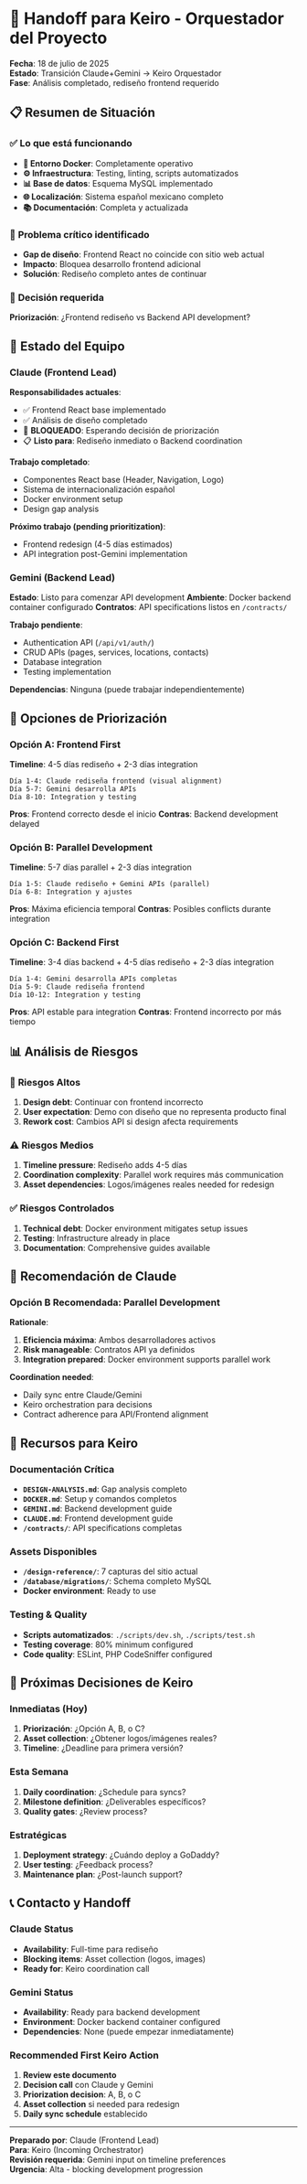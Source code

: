 # 🤝 Handoff para Keiro - Orquestador del Proyecto

**Fecha**: 18 de julio de 2025  
**Estado**: Transición Claude+Gemini → Keiro Orquestador  
**Fase**: Análisis completado, rediseño frontend requerido

## 📋 Resumen de Situación

### ✅ **Lo que está funcionando**
- **🐳 Entorno Docker**: Completamente operativo
- **⚙️ Infraestructura**: Testing, linting, scripts automatizados
- **📊 Base de datos**: Esquema MySQL implementado
- **🌐 Localización**: Sistema español mexicano completo
- **📚 Documentación**: Completa y actualizada

### 🚨 **Problema crítico identificado**
- **Gap de diseño**: Frontend React no coincide con sitio web actual
- **Impacto**: Bloquea desarrollo frontend adicional
- **Solución**: Rediseño completo antes de continuar

### 🎯 **Decisión requerida**
**Priorización**: ¿Frontend rediseño vs Backend API development?

## 👥 Estado del Equipo

### Claude (Frontend Lead)
**Responsabilidades actuales**:
- ✅ Frontend React base implementado
- ✅ Análisis de diseño completado  
- 🔄 **BLOQUEADO**: Esperando decisión de priorización
- 📋 **Listo para**: Rediseño inmediato o Backend coordination

**Trabajo completado**:
- Componentes React base (Header, Navigation, Logo)
- Sistema de internacionalización español
- Docker environment setup
- Design gap analysis

**Próximo trabajo (pending prioritization)**:
- Frontend redesign (4-5 días estimados)
- API integration post-Gemini implementation

### Gemini (Backend Lead)
**Estado**: Listo para comenzar API development
**Ambiente**: Docker backend container configurado
**Contratos**: API specifications listos en `/contracts/`

**Trabajo pendiente**:
- Authentication API (`/api/v1/auth/`)
- CRUD APIs (pages, services, locations, contacts)
- Database integration
- Testing implementation

**Dependencias**: Ninguna (puede trabajar independientemente)

## 🔄 Opciones de Priorización

### Opción A: Frontend First
**Timeline**: 4-5 días rediseño + 2-3 días integration
```
Día 1-4: Claude rediseña frontend (visual alignment)
Día 5-7: Gemini desarrolla APIs
Día 8-10: Integration y testing
```
**Pros**: Frontend correcto desde el inicio
**Contras**: Backend development delayed

### Opción B: Parallel Development
**Timeline**: 5-7 días parallel + 2-3 días integration
```
Día 1-5: Claude rediseño + Gemini APIs (parallel)
Día 6-8: Integration y ajustes
```
**Pros**: Máxima eficiencia temporal
**Contras**: Posibles conflicts durante integration

### Opción C: Backend First
**Timeline**: 3-4 días backend + 4-5 días rediseño + 2-3 días integration
```
Día 1-4: Gemini desarrolla APIs completas
Día 5-9: Claude rediseña frontend
Día 10-12: Integration y testing
```
**Pros**: API estable para integration
**Contras**: Frontend incorrecto por más tiempo

## 📊 Análisis de Riesgos

### 🚨 **Riesgos Altos**
1. **Design debt**: Continuar con frontend incorrecto
2. **User expectation**: Demo con diseño que no representa producto final
3. **Rework cost**: Cambios API si design afecta requirements

### ⚠️ **Riesgos Medios**
1. **Timeline pressure**: Rediseño adds 4-5 días
2. **Coordination complexity**: Parallel work requires más communication
3. **Asset dependencies**: Logos/imágenes reales needed for redesign

### ✅ **Riesgos Controlados**
1. **Technical debt**: Docker environment mitigates setup issues
2. **Testing**: Infrastructure already in place
3. **Documentation**: Comprehensive guides available

## 🎯 Recomendación de Claude

### **Opción B Recomendada: Parallel Development**

**Rationale**:
1. **Eficiencia máxima**: Ambos desarrolladores activos
2. **Risk manageable**: Contratos API ya definidos
3. **Integration prepared**: Docker environment supports parallel work

**Coordination needed**:
- Daily sync entre Claude/Gemini
- Keiro orchestration para decisions
- Contract adherence para API/Frontend alignment

## 📁 Recursos para Keiro

### Documentación Crítica
- **`DESIGN-ANALYSIS.md`**: Gap analysis completo
- **`DOCKER.md`**: Setup y comandos completos
- **`GEMINI.md`**: Backend development guide
- **`CLAUDE.md`**: Frontend development guide
- **`/contracts/`**: API specifications completas

### Assets Disponibles
- **`/design-reference/`**: 7 capturas del sitio actual
- **`/database/migrations/`**: Schema completo MySQL
- **Docker environment**: Ready to use

### Testing & Quality
- **Scripts automatizados**: `./scripts/dev.sh`, `./scripts/test.sh`
- **Testing coverage**: 80% minimum configured
- **Code quality**: ESLint, PHP CodeSniffer configured

## 🔄 Próximas Decisiones de Keiro

### Inmediatas (Hoy)
1. **Priorización**: ¿Opción A, B, o C?
2. **Asset collection**: ¿Obtener logos/imágenes reales?
3. **Timeline**: ¿Deadline para primera versión?

### Esta Semana
1. **Daily coordination**: ¿Schedule para syncs?
2. **Milestone definition**: ¿Deliverables específicos?
3. **Quality gates**: ¿Review process?

### Estratégicas
1. **Deployment strategy**: ¿Cuándo deploy a GoDaddy?
2. **User testing**: ¿Feedback process?
3. **Maintenance plan**: ¿Post-launch support?

## 📞 Contacto y Handoff

### Claude Status
- **Availability**: Full-time para rediseño
- **Blocking items**: Asset collection (logos, images)
- **Ready for**: Keiro coordination call

### Gemini Status  
- **Availability**: Ready para backend development
- **Environment**: Docker backend container configured
- **Dependencies**: None (puede empezar inmediatamente)

### Recommended First Keiro Action
1. **Review este documento**
2. **Decision call** con Claude y Gemini
3. **Priorization decision**: A, B, o C
4. **Asset collection** si needed para redesign
5. **Daily sync schedule** establecido

---

**Preparado por**: Claude (Frontend Lead)  
**Para**: Keiro (Incoming Orchestrator)  
**Revisión requerida**: Gemini input on timeline preferences  
**Urgencia**: Alta - blocking development progression